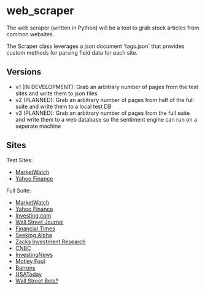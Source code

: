 # web_scraper

The web scraper (written in Python) will be a tool to grab stock articles from common websites.

The Scraper class leverages a json document 'tags.json' that provides custom methods for parsing field data for each site.

## Versions

- v1 (IN DEVELOPMENT): Grab an arbitrary number of pages from the test sites and write them to json files
- v2 (PLANNED): Grab an arbitrary number of pages from half of the full suite and write them to a local test DB
- v3 (PLANNED): Grab an arbitrary number of pages from the full suite and write them to a web database so the sentiment engine can run on a seperate machine

## Sites

Test Sites:

- [MarketWatch](https://www.marketwatch.com/)
- [Yahoo Finance](https://finance.yahoo.com/)

Full Suite:

- [MarketWatch](https://www.marketwatch.com/)
- [Yahoo Finance](https://finance.yahoo.com/)
- [Investing.com](https://www.investing.com/)
- [Wall Street Journal](https://www.wsj.com/)
- [Financial Times](https://www.ft.com/)
- [Seeking Alpha](https://seekingalpha.com/)
- [Zacks Investment Research](https://www.zacks.com/)
- [CNBC](https://www.cnbc.com/investing/)
- [InvestingNews](https://investingnews.com/)
- [Motley Fool](https://www.fool.com/investing-news/)
- [Barrons](https://www.barrons.com/)
- [USAToday](https://www.usatoday.com/money/investing/)
- [Wall Street Bets?](https://www.reddit.com/r/wallstreetbets/)